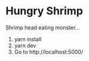 # Hungry Shrimp
Shrimp head eating monster...

1. yarn install
2. yarn dev
3. Go to http://localhost:5000/